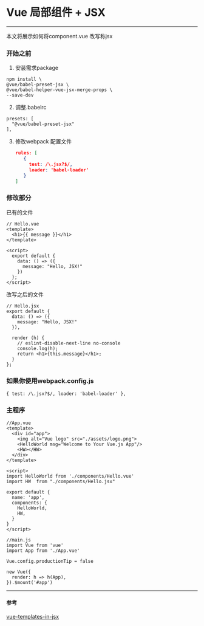 # Vue 局部组件 + JSX

---

本文将展示如何将component.vue 改写称jsx
### 开始之前
1. 安装需求package
  ```
npm install \
  @vue/babel-preset-jsx \
  @vue/babel-helper-vue-jsx-merge-props \
  --save-dev
  ```

2. 调整.babelrc
  ```
  presets: [
    "@vue/babel-preset-jsx"
  ],
  ```
3. 修改webpack 配置文件
   ```json
   rules: [
      {
        test: /\.jsx?$/,
        loader: 'babel-loader'
      }
   ]
   
   ```

### 修改部分
已有的文件
```
// Hello.vue
<template>
  <h1>{{ message }}</h1>
</template>

<script>
  export default {
    data: () => ({
      message: "Hello, JSX!"
    })
  };
</script>
```
改写之后的文件
```
// Hello.jsx
export default {
  data: () => ({
    message: "Hello, JSX!"
  }),

  render (h) {
    // eslint-disable-next-line no-console
    console.log(h);
    return <h1>{this.message}</h1>;
  }
};
```
### 如果你使用webpack.config.js
```
{ test: /\.jsx?$/, loader: 'babel-loader' },
```

### 主程序
```
//App.vue
<template>
  <div id="app">
    <img alt="Vue logo" src="./assets/logo.png">
    <HelloWorld msg="Welcome to Your Vue.js App"/>
    <HW></HW>
  </div>
</template>

<script>
import HelloWorld from './components/Hello.vue'
import HW  from "./components/Hello.jsx"

export default {
  name: 'app',
  components: {
    HelloWorld,
    HW,
  }
}
</script>
```
```
//main.js
import Vue from 'vue'
import App from './App.vue'

Vue.config.productionTip = false

new Vue({
  render: h => h(App),
}).$mount('#app')

```
---
#### 参考
[vue-templates-in-jsx](https://sebastiandedeyne.com/vue-templates-in-jsx/)

